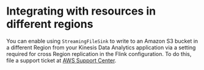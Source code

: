 # Integrating with resources in different regions<a name="troubleshooting-resources-in-different-regions"></a>

You can enable using `StreamingFileSink` to write to an Amazon S3 bucket in a different Region from your Kinesis Data Analytics application via a setting required for cross Region replication in the Flink configuration\. To do this, file a support ticket at [AWS Support Center](https://docs.aws.amazon.com/kinesisanalytics/latest/java/console.aws.amazon.com/support/home#)\.